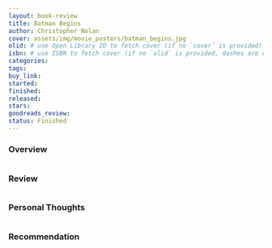 ```yaml
---
layout: book-review
title: Batman Begins
author: Christopher Nolan
cover: assets/img/movie_posters/batman_begins.jpg
olid: # use Open Library ID to fetch cover (if no `cover` is provided)
isbn: # use ISBN to fetch cover (if no `olid` is provided, dashes are optional)
categories:
tags:
buy_link:
started:
finished:
released: 
stars: 
goodreads_review:
status: Finished
---
```


<p style="margin-bottom:0.5cm;"></p>

### <b>Overview</b>



<p style="margin-bottom:1cm;"></p>

### <b>Review</b>

<p style="margin-bottom:1cm;"></p>

### <b>Personal Thoughts</b>

<p style="margin-bottom:1cm;"></p>

### <b>Recommendation</b>